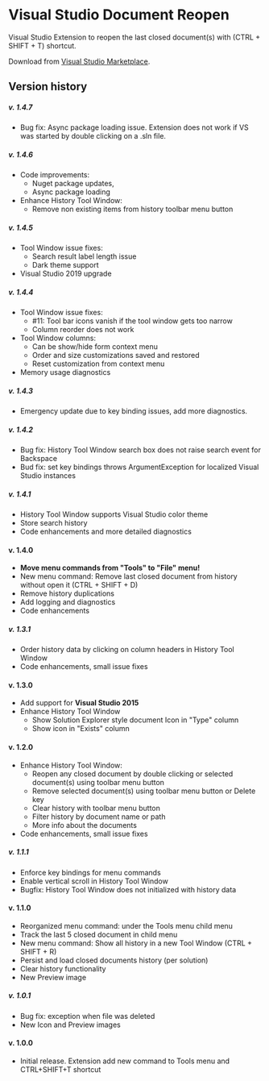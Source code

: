 # Visual Studio Document Reopen
Visual Studio Extension to reopen the last closed document(s) with (CTRL + SHIFT + T) shortcut.

Download from [Visual Studio Marketplace](https://marketplace.visualstudio.com/items?itemName=major.VSDocumentReopen).

## Version history

##### v. 1.4.7
- Bug fix: Async package loading issue. Extension does not work if VS was started by double clicking on a .sln file.

##### v. 1.4.6
- Code improvements: 
	- Nuget package updates,
    - Async package loading
- Enhance History Tool Window:
    - Remove non existing items from history toolbar menu button

##### v. 1.4.5
- Tool Window issue fixes:
	- Search result label length issue
	- Dark theme support
- Visual Studio 2019 upgrade

##### v. 1.4.4
- Tool Window issue fixes:
    - #11: Tool bar icons vanish if the tool window gets too narrow
    - Column reorder does not work
- Tool Window columns:
  - Can be show/hide form context menu
  - Order and size customizations saved and restored
  - Reset customization from context menu
- Memory usage diagnostics 

##### v. 1.4.3
- Emergency update due to key binding issues, add more diagnostics.

##### v. 1.4.2
- Bug fix: History Tool Window search box does not raise search event for Backspace
- Bud fix: set key bindings throws ArgumentException for localized Visual Studio instances 

##### v. 1.4.1
- History Tool Window supports Visual Studio color theme
- Store search history
- Code enhancements and more detailed diagnostics

#### v. 1.4.0
- **Move menu commands from "Tools" to "File" menu!**
- New menu command: Remove last closed document from history without open it (CTRL + SHIFT + D)
- Remove history duplications
- Add logging and diagnostics
- Code enhancements

##### v. 1.3.1
- Order history data by clicking on column headers in History Tool Window
- Code enhancements, small issue fixes

#### v. 1.3.0
- Add support for **Visual Studio 2015**
- Enhance History Tool Window
    - Show Solution Explorer style document Icon in "Type" column
    - Show icon in "Exists" column

#### v. 1.2.0
- Enhance History Tool Window:
    - Reopen any closed document by double clicking or selected document(s) using toolbar menu button
    - Remove selected document(s) using toolbar menu button or Delete key
    - Clear history with toolbar menu button
    - Filter history by document name or path
    - More info about the documents
- Code enhancements, small issue fixes

##### v. 1.1.1
- Enforce key bindings for menu commands
- Enable vertical scroll in History Tool Window
- Bugfix: History Tool Window does not initialized with history data
    
#### v. 1.1.0
- Reorganized menu command: under the Tools menu child menu
- Track the last 5 closed document in child menu
- New menu command: Show all history in a new Tool Window (CTRL + SHIFT + R)
- Persist and load closed documents history (per solution)
- Clear history functionality
- New Preview image

##### v. 1.0.1
- Bug fix: exception when file was deleted
- New Icon and Preview images

#### v. 1.0.0
- Initial release. Extension add new command to Tools menu and CTRL+SHIFT+T shortcut
